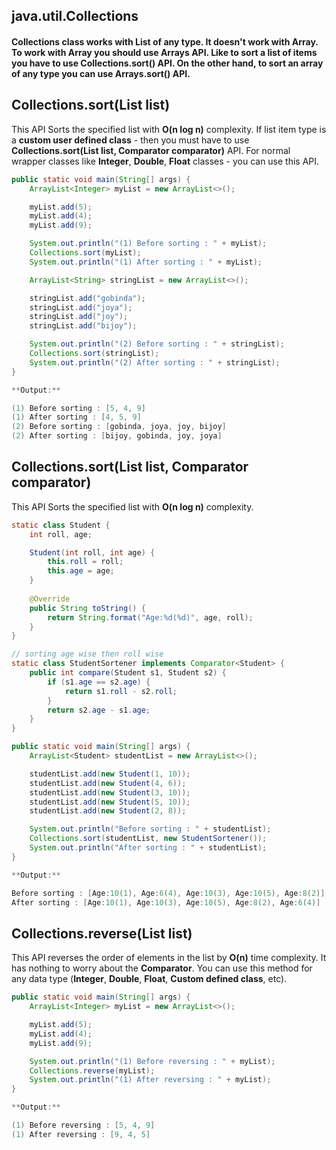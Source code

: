 ## java.util.Collections

#### Collections class works with List of any type. It doesn't work with Array. To work with Array you should use Arrays API. Like to sort a list of items you have to use Collections.sort() API. On the other hand, to sort an array of any type you can use Arrays.sort() API.

## Collections.sort(List list)

This API Sorts the specified list with **O(n log n)** complexity. If list item type is a **custom user defined class** - then you must have to use **Collections.sort(List list, Comparator comparator)** API. For normal wrapper classes like **Integer**, **Double**, **Float** classes - you can use this API.

```java
public static void main(String[] args) {
	ArrayList<Integer> myList = new ArrayList<>();

	myList.add(5);
	myList.add(4);
	myList.add(9);

	System.out.println("(1) Before sorting : " + myList);
	Collections.sort(myList);
	System.out.println("(1) After sorting : " + myList);

	ArrayList<String> stringList = new ArrayList<>();

	stringList.add("gobinda");
	stringList.add("joya");
	stringList.add("joy");
	stringList.add("bijoy");

	System.out.println("(2) Before sorting : " + stringList);
	Collections.sort(stringList);
	System.out.println("(2) After sorting : " + stringList);
}

**Output:**

(1) Before sorting : [5, 4, 9]
(1) After sorting : [4, 5, 9]
(2) Before sorting : [gobinda, joya, joy, bijoy]
(2) After sorting : [bijoy, gobinda, joy, joya]
```



## Collections.sort(List list, Comparator comparator)

This API Sorts the specified list with **O(n log n)** complexity.

```java
static class Student {
	int roll, age;

	Student(int roll, int age) {
		this.roll = roll;
		this.age = age;
	}
	
	@Override
	public String toString() {
		return String.format("Age:%d(%d)", age, roll);
	}
}

// sorting age wise then roll wise
static class StudentSortener implements Comparator<Student> {
	public int compare(Student s1, Student s2) {
		if (s1.age == s2.age) {
			return s1.roll - s2.roll;
		}
		return s2.age - s1.age;
	}
}

public static void main(String[] args) {
	ArrayList<Student> studentList = new ArrayList<>();

	studentList.add(new Student(1, 10));
	studentList.add(new Student(4, 6));
	studentList.add(new Student(3, 10));
	studentList.add(new Student(5, 10));
	studentList.add(new Student(2, 8));

	System.out.println("Before sorting : " + studentList);
	Collections.sort(studentList, new StudentSortener());
	System.out.println("After sorting : " + studentList);
}

**Output:**

Before sorting : [Age:10(1), Age:6(4), Age:10(3), Age:10(5), Age:8(2)]
After sorting : [Age:10(1), Age:10(3), Age:10(5), Age:8(2), Age:6(4)]
```


## Collections.reverse(List list)

This API reverses the order of elements in the list by **O(n)** time complexity. It has nothing to worry about the **Comparator**. You can use this method for any data type (**Integer**, **Double**, **Float**, **Custom defined class**, etc).

```java
public static void main(String[] args) {
	ArrayList<Integer> myList = new ArrayList<>();

	myList.add(5);
	myList.add(4);
	myList.add(9);

	System.out.println("(1) Before reversing : " + myList);
	Collections.reverse(myList);
	System.out.println("(1) After reversing : " + myList);
}

**Output:**

(1) Before reversing : [5, 4, 9]
(1) After reversing : [9, 4, 5]
```
